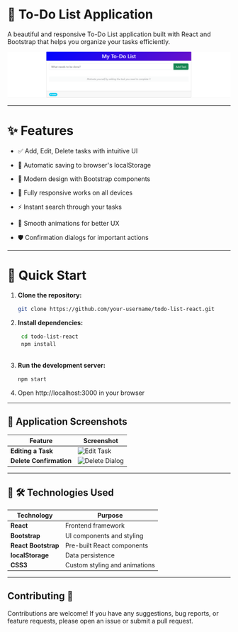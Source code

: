 # 📝 To-Do List Application

A beautiful and responsive To-Do List application built with React and Bootstrap that helps you organize your tasks efficiently.

![Screenshot](./images/screenshot.png)  

---

# ✨ Features

- ✅ Add, Edit, Delete tasks with intuitive UI

- 💾 Automatic saving to browser's localStorage

- 🎨 Modern design with Bootstrap components

- 📱 Fully responsive works on all devices

- ⚡ Instant search through your tasks

- 🔄 Smooth animations for better UX

- 🛡️ Confirmation dialogs for important actions

---

# 🚀 Quick Start

1. **Clone the repository:**
   ```bash
   git clone https://github.com/your-username/todo-list-react.git

2. **Install dependencies:**
   ```bash
    cd todo-list-react
    npm install
    
3. **Run the development server:**
   ```bash
   npm start

4. Open http://localhost:3000 in your browser


---

## 📸 Application Screenshots

| Feature | Screenshot |
|---------|-----------|
| **Editing a Task** | ![Edit Task](./images/edit.png) |
| **Delete Confirmation** | ![Delete Dialog](./images/delete.png) |

---

## 📸 🛠️ Technologies Used

| Technology | Purpose |
|---------|-----------|
| **React** | Frontend framework |
| **Bootstrap** | UI components and styling |
| **React Bootstrap** | Pre-built React components |
| **localStorage** | Data persistence |
| **CSS3** | Custom styling and animations |

---

## Contributing 🤝
Contributions are welcome! If you have any suggestions, bug reports, or feature requests, please open an issue or submit a pull request.




